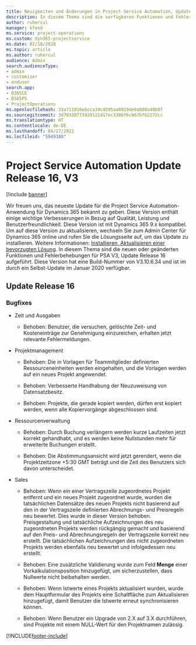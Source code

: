 ```yaml
---
title: Neuigkeiten und Änderungen in Project Service Automation, Update Release 16, V3
description: In diesem Thema sind die verfügbaren Funktionen und Fehlerbehebungen für Project Service Automation Update Release 16, V3 aufgeführt.
author: ruhercul
manager: kfend
ms.service: project-operations
ms.custom: dyn365-projectservice
ms.date: 02/18/2020
ms.topic: article
ms.author: ruhercul
audience: Admin
search.audienceType:
- admin
- customizer
- enduser
search.app:
- D365CE
- D365PS
- ProjectOperations
ms.openlocfilehash: 33a711816e8cca34c4595aa0929de9a808a48b0f
ms.sourcegitcommit: 3d78338773929121d17ec3386f6cb67bfb2272cc
ms.translationtype: HT
ms.contentlocale: de-DE
ms.lasthandoff: 04/27/2021
ms.locfileid: "5949380"
---
```

# <a name="project-service-automation-update-release-16-v3"></a>Project Service Automation Update Release 16, V3

[!include [banner](../includes/psa-now-project-operations.md)]

Wir freuen uns, das neueste Update für die Project Service Automation-Anwendung für Dynamics 365 bekannt zu geben. Diese Version enthält einige wichtige Verbesserungen in Bezug auf Qualität, Leistung und Benutzerfreundlichkeit.  Diese Version ist mit Dynamics 365 9.x kompatibel. Um auf diese Version zu aktualisieren, wechseln Sie zum Admin Center für Dynamics 365 online und rufen Sie die Lösungsseite auf, um das Update zu installieren. Weitere Informationen: [Installieren, Aktualisieren einer bevorzugten Lösung](/dynamics365/project-service/upgrade-psa-home-page).
In diesem Thema sind die neuen oder geänderten Funktionen und Fehlerbehebungen für PSA V3, Update Release 16 aufgeführt. Diese Version hat eine Build-Nummer von V3.10.6.34 und ist im durch ein Selbst-Update im Januar 2020 verfügbar.


## <a name="update-release-16"></a>Update Release 16

### <a name="bug-fixes"></a>Bugfixes

-   Zeit und Ausgaben

    -   Behoben: Benutzer, die versuchen, gelöschte Zeit- und Kosteneinträge zur Genehmigung einzureichen, erhalten jetzt relevante Fehlermeldungen.

-   Projektmanagement

    -   Behoben: Die in Vorlagen für Teammitglieder definierten Ressourceneinheiten werden eingehalten, und die Vorlagen werden auf ein neues Projekt angewendet.

    -   Behoben: Verbesserte Handhabung der Neuzuweisung von Datensatzbesitz.

    -   Behoben: Projekte, die gerade kopiert werden, dürfen erst kopiert werden, wenn alle Kopiervorgänge abgeschlossen sind.

-   Ressourcenverwaltung

    -   Behoben: Durch Buchung verlängern werden kurze Laufzeiten jetzt korrekt gehandhabt, und es werden keine Nullstunden mehr für erweiterte Buchungen erstellt.

    -   Behoben: Die Abstimmungsansicht wird jetzt gerendert, wenn die Projektzeitzone +5:30 GMT beträgt und die Zeit des Benutzers sich davon unterscheidet.

-   Sales

    -   Behoben: Wenn ein einer Vertragszeile zugeordnetes Projekt entfernt und ein neues Projekt zugeordnet wurde, wurden die tatsächlichen Datensätze des neuen Projekts nicht basierend auf den in der Vertragszeile definierten Abrechnungs- und Preisregeln neu bewertet. Dies wurde in dieser Version behoben. Preisgestaltung und tatsächliche Aufzeichnungen des neu zugeordneten Projekts werden rückgängig gemacht und basierend auf den Preis- und Abrechnungsregeln der Vertragszeile korrekt neu erstellt. Die tatsächlichen Aufzeichnungen des nicht zugeordneten Projekts werden ebenfalls neu bewertet und infolgedessen neu erstellt.

    -   Behoben: Eine zusätzliche Validierung wurde zum Feld **Menge** einer Vorkalkulationsposition hinzugefügt, um sicherzustellen, dass Nullwerte nicht beibehalten werden.

    -   Behoben: Wenn Istwerte eines Projekts aktualisiert wurden, wurde dem Hauptformular des Projekts eine Schaltfläche zum Aktualisieren hinzugefügt, damit Benutzer die Istwerte erneut synchronisieren können.

    -   Behoben: Wenn Benutzer ein Upgrade von 2.X auf 3.X durchführen, sind Projekte mit einem NULL-Wert für den Projektnamen zulässig.



[!INCLUDE[footer-include](../includes/footer-banner.md)]
